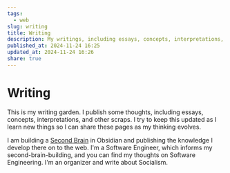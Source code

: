 ```yaml
---
tags:
  - web
slug: writing
title: Writing
description: My writings, including essays, concepts, interpretations, and other scraps.
published_at: 2024-11-24 16:25
updated_at: 2024-11-24 16:26
share: true
---
```


# Writing

This is my writing garden. I publish some thoughts, including essays, concepts, interpretations, and other scraps. I try to keep this updated as I learn new things so I can share these pages as my thinking evolves.

I am building a [Second Brain](./Second%20Brain.md) in Obsidian and publishing the knowledge I develop there on to the web. I'm a Software Engineer, which informs my second-brain-building, and you can find my thoughts on Software Engineering. I'm an organizer and write about Socialism.

<RecentEssays />
